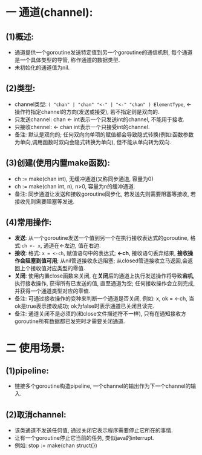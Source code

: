 # 一 通道(channel):
## (1)概述:
- 通道提供一个goroutine发送特定值到另一个goroutine的通信机制, 每个通道是一个具体类型的导管, 称作通道的数据类型.
- 未初始化的通道值为nil.

## (2)类型:
- channel类型: `( "chan" | "chan" "<-" | "<-" "chan" ) ElementType`, <-操作符指定channel的方向(发送或接受), 若不指定则是双向的.
- 只发送channel: chan <- int表示一个只发送int的channel, 不能用于接收.
- 只接收chennel: <- chan int表示一个只接受int的channel.
- 备注: 默认是双向的; 任何双向向单项的赋值都会导致隐式转换(例如:函数参数为单向,调用函数时双向会隐式转换为单向), 但不能从单向转为双向.

## (3)创建(使用内置make函数):
- ch := make(chan int), 无缓冲通道(又称同步通道, 容量为0)
- ch := make(chan int, n), n>0, 容量为n的缓冲通道.
- 备注: 同步通道让发送和接收goroutine同步化, 若发送先则需要阻塞等接收, 若接收先则需要阻塞等发送.

## (4)常用操作:
- **发送**: 从一个goroutine发送一个值到另一个在执行接收表达式的goroutine, 格式:`ch <- x`, 通道在<-左边, 值在右边.
- **接收**: 格式: `x = <-ch`, 赋值语句中的表达式; **<-ch**, 接收语句丢弃结果, **接收操作会阻塞到值可用**; 从nil管道接收永远阻塞; 从closed管道接收立马返回,会返回上个接收值对应类型的零值.
- **关闭**: 使用内置close函数来关闭, 在**关闭**后的通道上执行发送操作将导致**宕机**, 执行接收操作, 获得所有已发送的值, 直至通道为空; 任何接收操作会立刻完成, 并获得一个通道类型对应的零值.
- 备注: 可通过接收操作的变种来判断一个通道是否关闭, 例如: x, ok = <-ch, 当ok是true表示接收成功; ok为false时表示通道已关闭且读完.
- 备注: 通道关闭不是必须的(和close文件描述符不一样), 只有在通知接收方goroutine所有数据都已发完时才需要关闭通道.

# 二 使用场景:
## (1)pipeline:
- 链接多个goroutine构造pipeline, 一个channel的输出作为下一个channel的输入.

## (2)取消channel:
- 该类通道不发送任何值, 通过关闭它表示程序需要停止它所在的事情.
- 让有一个goroutine停止它当前的任务, 类似java的interrupt.
- 例如: stop := make(chan struct{})
